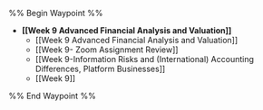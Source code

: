 %% Begin Waypoint %%
- **[[Week 9 Advanced Financial Analysis and Valuation]]**
	- [[Week 9 Advanced Financial Analysis and Valuation]]
	- [[Week 9- Zoom Assignment Review]]
	- [[Week 9-Information Risks and (International) Accounting Differences, Platform Businesses]]
	- [[Week 9]]

%% End Waypoint %%
